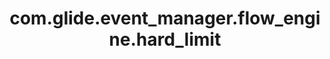 ---
weight: 1124
layout: page
title: com.glide.event_manager.flow_engine.hard_limit
description: ""
value: "50"
---